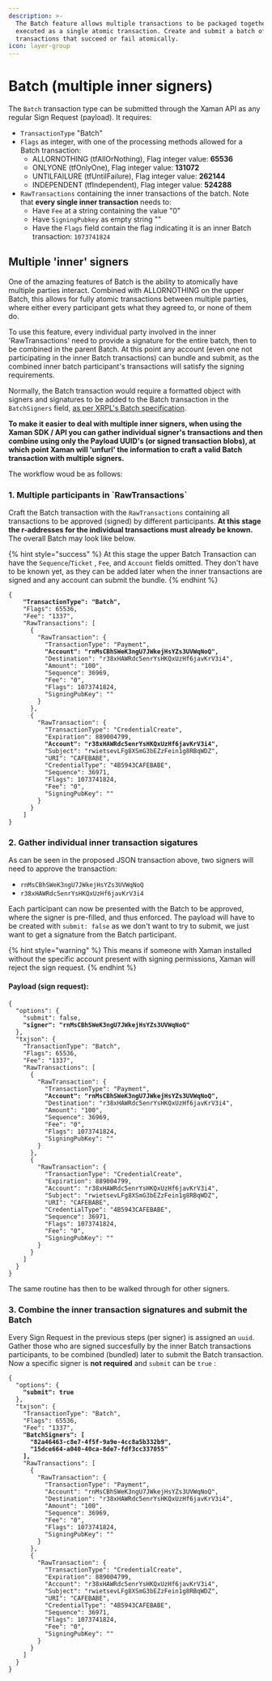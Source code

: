 ```yaml
---
description: >-
  The Batch feature allows multiple transactions to be packaged together and
  executed as a single atomic transaction. Create and submit a batch of up to 8
  transactions that succeed or fail atomically.
icon: layer-group
---
```


# Batch (multiple inner signers)

The `Batch` transaction type can be submitted through the Xaman API as any regular Sign Request (payload). It requires:

* `TransactionType` "Batch"
* `Flags` as integer, with one of the processing methods allowed for a Batch transaction:
  * ALLORNOTHING (tfAllOrNothing), Flag integer value: **65536**
  * ONLYONE (tfOnlyOne), Flag integer value: **131072**
  * UNTILFAILURE (tfUntilFailure), Flag integer value: **262144**
  * INDEPENDENT (tfIndependent), Flag integer value: **524288**
* `RawTransactions` containing the inner transactions of the batch. Note that **every single inner transaction** needs to:
  * Have `Fee` at a string containing the value "0"
  * Have `SigningPubkey` as empty string ""
  * Have the `Flags` field contain the flag indicating it is an inner Batch transaction: `1073741824`

## Multiple 'inner' signers

One of the amazing features of Batch is the ability to atomically have multiple parties interact. Combined with ALLORNOTHING on the upper Batch, this allows for fully atomic transactions between multiple parties, where either every participant gets what they agreed to, or none of them do.

To use this feature, every individual party involved in the inner 'RawTransactions' need to provide a signature for the entire batch, then to be combined in the parent Batch. At this point any account (even one not participating in the inner Batch transactions) can bundle and submit, as the combined inner batch participant's transactions will satisfy the signing requirements.&#x20;

Normally, the Batch transaction would require a formatted object with signers and signatures to be added to the Batch transaction in the `BatchSigners` field, [as per XRPL's Batch specification](https://xls.xrpl.org/xls/XLS-0056-batch.html).

**To make it easier to deal with multiple inner signers, when using the Xaman SDK / API you can gather individual signer's transactions and then combine using only the Payload UUID's (or signed transaction blobs), at which point Xaman will 'unfurl' the information to craft a valid Batch transaction with multiple signers.**

The workflow woud be as follows:

### 1. Multiple participants in \`RawTransactions\`

Craft the Batch transaction with the `RawTransactions` containing all transactions to be approved (signed) by different participants. **At this stage the r-addresses for the individual transactions must already be known.** The overall Batch may look like below.

{% hint style="success" %}
At this stage the upper Batch Transaction can have the `Sequence`/`Ticket` , `Fee`, and `Account` fields omitted. They don't have to be known yet, as they can be added later when the inner transactions are signed and any account can submit the bundle.
{% endhint %}

<pre class="language-json"><code class="lang-json">{
<strong>    "TransactionType": "Batch",
</strong>    "Flags": 65536,
    "Fee": "1337",
    "RawTransactions": [
      {
        "RawTransaction": {
          "TransactionType": "Payment",
<strong>          "Account": "rnMsCBhSWeK3ngU7JWkejHsYZs3UVWqNoQ",
</strong>          "Destination": "r38xHAWRdc5enrYsHKQxUzHf6javKrV3i4",
          "Amount": "100",
          "Sequence": 36969,
          "Fee": "0",
          "Flags": 1073741824,
          "SigningPubKey": ""
        }
      },
      {
        "RawTransaction": {
          "TransactionType": "CredentialCreate",
          "Expiration": 889004799,
<strong>          "Account": "r38xHAWRdc5enrYsHKQxUzHf6javKrV3i4",
</strong>          "Subject": "rwietsevLFg8XSmG3bEZzFein1g8RBqWDZ",
          "URI": "CAFEBABE",
          "CredentialType": "4B5943CAFEBABE",
          "Sequence": 36971,
          "Flags": 1073741824,
          "Fee": "0",
          "SigningPubKey": ""
        }
      }
    ]
}
</code></pre>

### 2. Gather individual inner transaction sigatures

As can be seen in the proposed JSON transaction above, two signers will need to approve the transaction:&#x20;

* `rnMsCBhSWeK3ngU7JWkejHsYZs3UVWqNoQ`&#x20;
* `r38xHAWRdc5enrYsHKQxUzHf6javKrV3i4`

Each participant can now be presented with the Batch to be approved, where the signer is pre-filled, and thus enforced. The payload will have to be created with `submit: false` as we don't want to try to submit, we just want to get a signature from the Batch participant.

{% hint style="warning" %}
This means if someone with Xaman installed without the specific account present with signing permissions, Xaman will reject the sign request.
{% endhint %}

#### Payload (sign request):

<pre class="language-json"><code class="lang-json">{
  "options": {
    "submit": false,
<strong>    "signer": "rnMsCBhSWeK3ngU7JWkejHsYZs3UVWqNoQ"
</strong>  },
  "txjson": {
    "TransactionType": "Batch",
    "Flags": 65536,
    "Fee": "1337",
    "RawTransactions": [
      {
        "RawTransaction": {
          "TransactionType": "Payment",
<strong>          "Account": "rnMsCBhSWeK3ngU7JWkejHsYZs3UVWqNoQ",
</strong>          "Destination": "r38xHAWRdc5enrYsHKQxUzHf6javKrV3i4",
          "Amount": "100",
          "Sequence": 36969,
          "Fee": "0",
          "Flags": 1073741824,
          "SigningPubKey": ""
        }
      },
      {
        "RawTransaction": {
          "TransactionType": "CredentialCreate",
          "Expiration": 889004799,
          "Account": "r38xHAWRdc5enrYsHKQxUzHf6javKrV3i4",
          "Subject": "rwietsevLFg8XSmG3bEZzFein1g8RBqWDZ",
          "URI": "CAFEBABE",
          "CredentialType": "4B5943CAFEBABE",
          "Sequence": 36971,
          "Flags": 1073741824,
          "Fee": "0",
          "SigningPubKey": ""
        }
      }
    ]
  }
}
</code></pre>

The same routine has then to be walked through for other signers.

### 3. Combine the inner transaction signatures and submit the Batch

Every Sign Request in the previous steps (per signer) is assigned an `uuid`. Gather those who are signed succesfully by the inner Batch transactions participants, to be combined (bundled) later to submit the Batch transaction. Now a specific signer is **not required** and `submit` can be `true` :

<pre class="language-json"><code class="lang-json">{
  "options": {
<strong>    "submit": true
</strong>  },
  "txjson": {
    "TransactionType": "Batch",
    "Flags": 65536,
    "Fee": "1337",
<strong>    "BatchSigners": [
</strong><strong>      "82a46463-c8e7-4f5f-9a9e-4cc8a5b332b9",
</strong><strong>      "15dce664-a040-40ca-8de7-fdf3cc337055"
</strong><strong>    ],
</strong>    "RawTransactions": [
      {
        "RawTransaction": {
          "TransactionType": "Payment",
          "Account": "rnMsCBhSWeK3ngU7JWkejHsYZs3UVWqNoQ",
          "Destination": "r38xHAWRdc5enrYsHKQxUzHf6javKrV3i4",
          "Amount": "100",
          "Sequence": 36969,
          "Fee": "0",
          "Flags": 1073741824,
          "SigningPubKey": ""
        }
      },
      {
        "RawTransaction": {
          "TransactionType": "CredentialCreate",
          "Expiration": 889004799,
          "Account": "r38xHAWRdc5enrYsHKQxUzHf6javKrV3i4",
          "Subject": "rwietsevLFg8XSmG3bEZzFein1g8RBqWDZ",
          "URI": "CAFEBABE",
          "CredentialType": "4B5943CAFEBABE",
          "Sequence": 36971,
          "Flags": 1073741824,
          "Fee": "0",
          "SigningPubKey": ""
        }
      }
    ]
  }
}
</code></pre>
